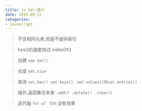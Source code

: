 ```yaml
---
title: js-Set-简介
date: 2016-09-11
categories: 
- javascript
---
```


> 不含相同元素,但是不提供索引

> has()的速度快过 indexOf()

> 创建
``new Set()``

> 长度
``set.size``

> 查询
```set.has() set.keys()、set.values()和set.entries()```

> 操作,返回集合本身
```.add() .delete() .clear()```

> 迭代器
``for of ``  //in 没有效果

